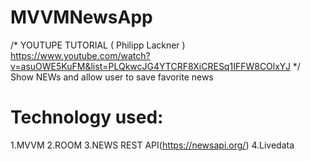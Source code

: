 # MVVMNewsApp
/* YOUTUPE TUTORIAL ( Philipp Lackner ) https://www.youtube.com/watch?v=asuOWE5KuFM&list=PLQkwcJG4YTCRF8XiCRESq1IFFW8COlxYJ */ 
Show NEWs and allow user to save favorite news

Technology used:
===============
1.MVVM
2.ROOM
3.NEWS REST API(https://newsapi.org/)
4.Livedata
